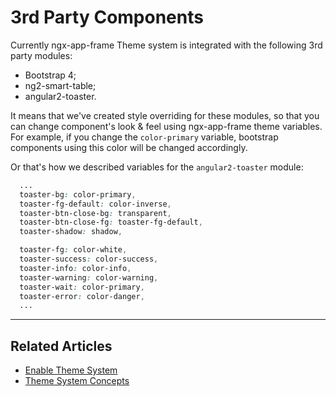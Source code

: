 # 3rd Party Components

Currently ngx-app-frame Theme system is integrated with the following 3rd party modules:

- Bootstrap 4;
- ng2-smart-table;
- angular2-toaster.

It means that we've created style overriding for these modules, so that you can change component's look & feel using ngx-app-frame theme variables.
For example, if you change the `color-primary` variable, bootstrap components using this color will be changed accordingly.


Or that's how we described variables for the `angular2-toaster` module:

```scss
  ...
  toaster-bg: color-primary,
  toaster-fg-default: color-inverse,
  toaster-btn-close-bg: transparent,
  toaster-btn-close-fg: toaster-fg-default,
  toaster-shadow: shadow,

  toaster-fg: color-white,
  toaster-success: color-success,
  toaster-info: color-info,
  toaster-warning: color-warning,
  toaster-wait: color-primary,
  toaster-error: color-danger,
  ...

```
 <hr>
 
## Related Articles

- [Enable Theme System](docs/guides/enable-theme-system)
- [Theme System Concepts](docs/guides/theme-system)
